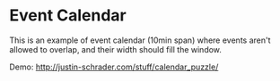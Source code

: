 Event Calendar
==============

This is an example of event calendar (10min span) where events aren't allowed to overlap, and their width should fill the window.

Demo: http://justin-schrader.com/stuff/calendar_puzzle/
